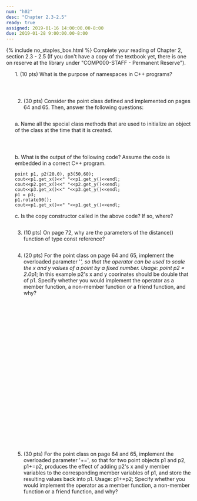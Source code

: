 ```yaml
---
num: "h02"
desc: "Chapter 2.3-2.5"
ready: true
assigned: 2019-01-16 14:00:00.00-8:00
due: 2019-01-28 9:00:00.00-8:00
---
```

{% include no_staples_box.html %}
Complete your reading of Chapter 2, section 2.3 - 2.5 (If you don't have a copy of the textbook yet, there is one on reserve at the library under "COMP000-STAFF - Permanent Reserve").

<ol markdown="1">
1. (10 pts) What is the purpose of namespaces in C++ programs?
<div style="margin-bottom:4em"></div>

2. (30 pts) Consider the point class defined and implemented on pages 64 and 65. Then, answer the following questions:
<div style="margin-bottom:2em"></div>
a. Name all the special class methods that are used to initialize an object of the class at the time that it is created.
<div style="margin-bottom:4em"></div>
b. What is the output of the following code? Assume the code is embedded in a correct C++ program.

<div markdown="1">

```
point p1, p2(20.0), p3(50,60);
cout<<p1.get_x()<<" "<<p1.get_y()<<endl;
cout<<p2.get_x()<<" "<<p2.get_y()<<endl;
cout<<p3.get_x()<<" "<<p3.get_y()<<endl;
p1 = p3;
p1.rotate90();
cout<<p1.get_x()<<" "<<p1.get_y()<<endl;
```
</div>

c. Is the copy constructor called in the above code? If so, where?

<div style="margin-bottom:2em"></div>

3. (10 pts) On page 72, why are the parameters of the distance() function of type const reference?  
<div style="margin-bottom:2em"></div>
<div class="pagebreak"></div>

4. (20 pts) For the point class on page 64 and 65, implement the overloaded parameter '*', so that the operator can be used to scale the x and y values of a point by a fixed number. Usage: point p2 = 2.0*p1; In this example p2's x and y coorinates should be double that of p1. Specify whether you would implement the operator as a member function, a non-member function or a friend function, and why?
<div style="margin-bottom:30em"></div>

5. (30 pts) For the point class on page 64 and 65, implement the overloaded parameter '+=', so that for two point objects p1 and p2, p1+=p2, produces the effect of adding p2's x and y member variables to the corresponding member variables of p1, and store the resulting values back into p1. Usage: p1+=p2;  Specify whether you would implement the operator as a member function, a non-member function or a friend function, and why?
<div style="margin-bottom:20em"></div>


</ol>

